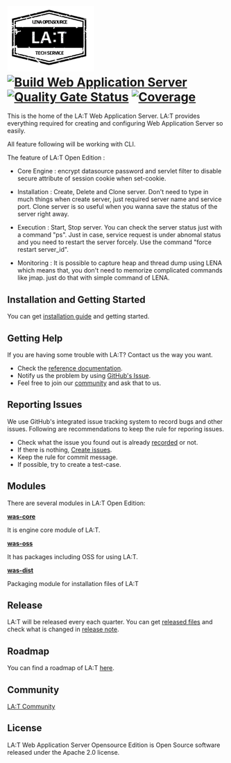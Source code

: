 

# <img src="docs/images/lat_logo.png" width="200"> [![Build Web Application Server](https://github.com/OpenLENA/lena-was/actions/workflows/push_build.yml/badge.svg)](https://github.com/OpenLENA/lena-was/actions/workflows/push_build.yml) [![Quality Gate Status](https://sonarcloud.io/api/project_badges/measure?project=OpenLENA_lena-was&metric=alert_status)](https://sonarcloud.io/dashboard?id=OpenLENA_lena-was) [![Coverage](https://sonarcloud.io/api/project_badges/measure?project=OpenLENA_lena-was&metric=coverage)](https://sonarcloud.io/dashboard?id=OpenLENA_lena-was)


This is the home of the LA:T Web Application Server.
LA:T provides everything required for creating and configuring Web Application Server so easily.

All feature following will be working with CLI.

The feature of LA:T Open Edition : 

+ Core Engine : encrypt datasource password and servlet filter to disable secure attribute of session cookie when set-cookie.

+ Installation : Create, Delete and Clone server. Don't need to type in much things when create server, just required server name and service port.
  Clone server is so useful when you wanna save the status of the server right away.
 
+ Execution : Start, Stop server. You can check the server status just with a command "ps". Just in case, service request is under abnomal status and you need to
              restart the server forcely. Use the command "force restart server_id". 

+ Monitoring : It is possible to capture heap and thread dump using LENA which means that, you don't need to memorize complicated commands like jmap.
               just do that with simple command of LENA.



## Installation and Getting Started
You can get [installation guide](https://github.com/OpenLENA/lena-was/wiki/Installation-Guide) and getting started.

## Getting Help
If you are having some trouble with LA:T? Contact us the way you want.
+ Check the [reference documentation](https://github.com/OpenLENA/lena-was/wiki).
+ Notify us the problem by using [GitHub's Issue](https://github.com/OpenLENA/lena-was/issues/new).
+ Feel free to join our [community](https://groups.google.com/g/lena-oe) and ask that to us.

## Reporting Issues
We use GitHub's integrated issue tracking system to record bugs and other issues. Following are recommendations to keep the rule for reporing issues.
+ Check what the issue you found out is already [recorded](https://github.com/OpenLENA/lena-was/issues) or not.
+ If there is nothing, [Create issues](https://github.com/OpenLENA/lena-was/issues/new).
+ Keep the rule for commit message.
+ If possible, try to create a test-case.

## Modules
There are several modules in LA:T Open Edition:

[**was-core**](https://github.com/OpenLENA/lena-was/tree/master/was-core)

It is engine core module of LA:T.

[**was-oss**](https://github.com/OpenLENA/lena-was/tree/master/was-oss)

It has packages including OSS for using LA:T.

[**was-dist**](https://github.com/OpenLENA/lena-was/tree/master/was-dist)

Packaging module for installation files of LA:T

## Release
LA:T will be released every each quarter. You can get [released files](https://github.com/OpenLENA/lena-was/releases) and check what is changed in [release note](https://github.com/OpenLENA/lena-was/wiki).

## Roadmap
You can find a roadmap of LA:T [here](https://github.com/OpenLENA/lena-was/wiki/2021-Roadmap).

## Community
[LA:T Community](https://groups.google.com/g/openlena)

## License
LA:T Web Application Server Opensource Edition is Open Source software released under the Apache 2.0 license.

